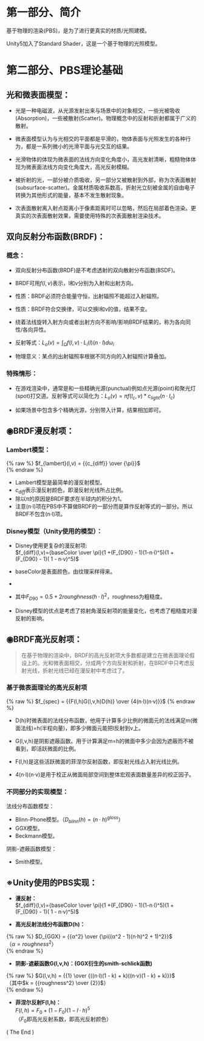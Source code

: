 # 第一部分、简介  

基于物理的渲染(PBS)，是为了进行更真实的材质/光照建模。  

Unity5加入了Standard Shader，这是一个基于物理的光照模型。  


# 第二部分、PBS理论基础  

## 光和微表面模型：  

- 光是一种电磁波，从光源发射出来与场景中的对象相交，一些光被吸收(Absorption)，一些被散射(Scatter)。物理概念中的反射和折射都属于广义的散射。  

- 微表面模型认为与光相交的平面都是平滑的，物体表面与光照发生的各种行为，都是一系列微小的光滑平面与光交互的结果。  

- 光滑物体的体现为微表面的法线方向变化角度小，高光发射清晰，粗糙物体体现为微表面法线方向变化角度大，高光反射模糊。  

- 被折射的光，一部分被介质吸收，另一部分又被散射到外部，称为次表面散射(subsurface-scatter)。金属材质吸收系数高，折射光立刻被金属的自由电子转换为其他形式的能量，基本不发生散射现象。  

- 次表面散射离入射点距离小于像素距离时可以忽略，然后在局部着色渲染。更真实的次表面散射效果，需要使用特殊的次表面散射渲染技术。  

## 双向反射分布函数(BRDF)：  

### 概念：  

- 双向反射分布函数(BRDF)是不考虑透射的双向散射分布函数(BSDF)。  

- BRDF可用$f(l, v)$表示，l和v分别为入射和出射方向。    

- 性质：BRDF必须符合能量守恒，出射辐照不能超过入射辐照。

- 性质：BRDF符合交换律，可以交换l和v的值，结果不变。

- 绕着法线旋转入射方向或者出射方向不影响/影响BRDF结果的，称为各向同性/各向异性。

- 反射等式：$L_o(v) = ∫_{Ω}f(l, v) · L_i(l)(n·l)dω_i$  

- 物理意义：某点的出射辐照率根据不同方向的入射辐照计算叠加。  




### 特殊情形：  

- 在游戏渲染中，通常是和一些精确光源(punctual)例如点光源(point)和聚光灯(spot)打交道。反射等式可以简化为：$L_o(v) = πf(l_c,v) * c_{light}(n·l_c)$  

- 如果场景中包含多个精确光源，分别带入计算，结果相加即可。

## ◉BRDF漫反射项：  

### Lambert模型：

{% raw %}
$f_{lambert}(l,v) = {{c_{diff}} \over {\pi}}$  
{% endraw %}

- Lambert模型是最简单的漫反射模型。
- $c_{diff}$表示漫反射颜色，即漫反射光线所占比例。  
- 除以π的原因是BRDF要求在半球内的积分为1。  
- 注意(n·l)项在PBS中不算做BRDF的一部分而是算作反射等式的一部分。所以BRDF不包含(n·l)项。  

### Disney模型（Unity使用的模型）：  

- Disney使用更复杂的漫反射项:  
$f_{diff}(l,v)={baseColor \over \pi}(1 +(F_{D90} - 1)(1-n·l)^5)(1 + (F_{D90} - 1)( 1 - n·v)^5)$  

- baseColor是表面颜色，由纹理采样得来。  
- 
- 其中$F_{D90} = 0.5 + 2rounghness(h·l)^2$，roughness为粗糙度。

- Disney模型的优点是考虑了掠射角漫反射项的能量变化，也考虑了粗糙度对漫反射的影响。  

## ◉BRDF高光反射项：  

>在基于物理的渲染中，BRDF的高光反射项大多数都是建立在微表面理论假设上的。光和微表面相交，分成两个方向反射和折射，在BRDF中只考虑反射光线，折射光线已经在漫反射中考虑过了。  

### 基于微表面理论的高光反射项  

{% raw %}
$f_{spec} = {{F(l,h)G(l,v,h)D(h)} \over {4(n·l)(n·v)}}$ 
{% endraw %}

- D(h)时微表面的法线分布函数，他用于计算多少比例的微面元的法线满足m(微面法线)=h(半程向量)，即多少微面元能把l反射到v上。  

- G(l,v,h)是阴影遮蔽函数。用于计算满足m=h的微面中多少会因为遮蔽而不被看到，即活跃微面的比例。  

- F(l,h)是这些活跃微面的菲涅尔反射函数，即反射光线占入射光线比例。  

- 4(n·l)(n·v)是用于校正从微面局部空间到整体宏观表面数量差异的校正因子。  

### 不同部分的实现模型：

法线分布函数模型：  
- Blinn-Phone模型。（$D_{blinn}(h) = (n·h)^{gloss}$）  
- GGX模型。
- Beckmann模型。

阴影-遮蔽函数模型：  

- Smith模型。  

## ※Unity使用的PBS实现：  

- **漫反射：**  
$f_{diff}(l,v)={baseColor \over \pi}(1 +(F_{D90} - 1)(1-n·l)^5)(1 + (F_{D90} - 1)( 1 - n·v)^5)$   

- **高光反射法线分布函数D(h)：**  

{% raw %}
$D_{GGX} = {{α^2} \over {\pi((α^2 - 1)(n·h)^2 + 1)^2}}$  
（$α = roughness^2$）  
{% endraw %}

- **阴影-遮蔽函数G(l,v,h)：(GGX衍生的smith-schlick函数)**    

{% raw %}
$G(l,v,h) = {{1} \over {((n·l)(1 - k) + k)((n·v)(1 - k) + k)}}$  
（其中$k = {{roughness^2} \over {2}}$）  
{% endraw %}

- **菲涅尔反射F(l,h)：**  
$F(l,h) = F_0 + (1 - F_0)(1 - l·h)^5$  
（$F_0$即高光反射系数，即高光反射颜色）  


( The End )